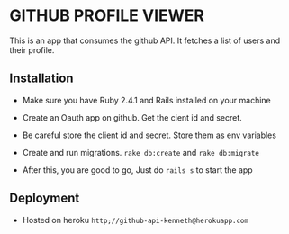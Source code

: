 # GITHUB PROFILE VIEWER

This is an app that consumes the github API. It fetches a list of users and their profile.

## Installation

- Make sure you have Ruby 2.4.1 and Rails installed on your machine

- Create an Oauth app on github. Get the cient id and secret.

- Be careful store the client id and secret. Store them as env variables

- Create and run migrations. `rake db:create` and `rake db:migrate`

- After this, you are good to go, Just do `rails s` to start the app

## Deployment

- Hosted on heroku `http;//github-api-kenneth@herokuapp.com`



